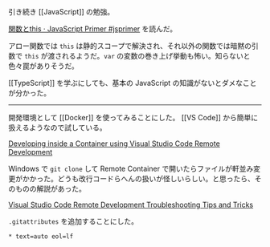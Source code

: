 引き続き [[JavaScript]] の勉強。

[関数とthis · JavaScript Primer #jsprimer](https://jsprimer.net/basic/function-this/) を読んだ。

アロー関数では `this` は静的スコープで解決され、それ以外の関数では暗黙の引数で `this` が渡されるようだ。`var` の変数の巻き上げ挙動も怖い。知らないと色々罠がありそうだ。

[[TypeScript]] を学ぶにしても、基本の JavaScript の知識がないとダメなことが分かった。

---

開発環境として [[Docker]] を使ってみることにした。 [[VS Code]] から簡単に扱えるようなので試している。

[Developing inside a Container using Visual Studio Code Remote Development](https://code.visualstudio.com/docs/remote/containers)

Windows で `git clone` して Remote Container で開いたらファイルが軒並み変更がかかった。どうも改行コードらへんの扱いが怪しいらしい。と思ったら、そのものの解説があった。

[Visual Studio Code Remote Development Troubleshooting Tips and Tricks](https://code.visualstudio.com/docs/remote/troubleshooting#_resolving-git-line-ending-issues-in-containers-resulting-in-many-modified-files)

`.gitattributes` を追加することにした。

```gitattributes
* text=auto eol=lf
```

